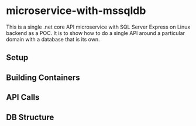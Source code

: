 # microservice-with-mssqldb
This is a single .net core API microservice with SQL Server Express on Linux backend as a POC. It is to show how to do a single API around a particular domain with a database that is its own.


## Setup


## Building Containers


## API Calls


## DB Structure
